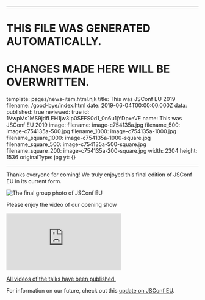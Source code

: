 ----

# THIS FILE WAS GENERATED AUTOMATICALLY.
# CHANGES MADE HERE WILL BE OVERWRITTEN.

template: pages/news-item.html.njk
title: This was JSConf EU 2019
filename: /good-bye/index.html
date: 2019-06-04T00:00:00.000Z
data:
  published: true
  reviewed: true
  id: 1VwpMs1MS9jdfLEH1jw3Ip0SEFS0d1_0n6u1jYDpxeVE
  name: This was JSConf EU 2019
  image:
    filename: image-c754135a.jpg
    filename_500: image-c754135a-500.jpg
    filename_1000: image-c754135a-1000.jpg
    filename_square_1000: image-c754135a-1000-square.jpg
    filename_square_500: image-c754135a-500-square.jpg
    filename_square_200: image-c754135a-200-square.jpg
    width: 2304
    height: 1536
    originalType: jpg
yt: {}

----


Thanks everyone for coming! We truly enjoyed this final edition of JSConf EU in
its current form.

![The final group photo of JSConf
EU](contents:images/cms/image-c754135a-1000.jpg)

Please enjoy the video of our opening show

<div class="youtube"><iframe allowfullscreen="true" frameborder="0"
src="https://www.youtube-nocookie.com/embed/o1rzsna263c"></iframe></div>

[All videos of the talks have been published.](/videos/)

For information on our future, check out this [update on JSConf
EU](https://2019.jsconf.eu/an-update/).

